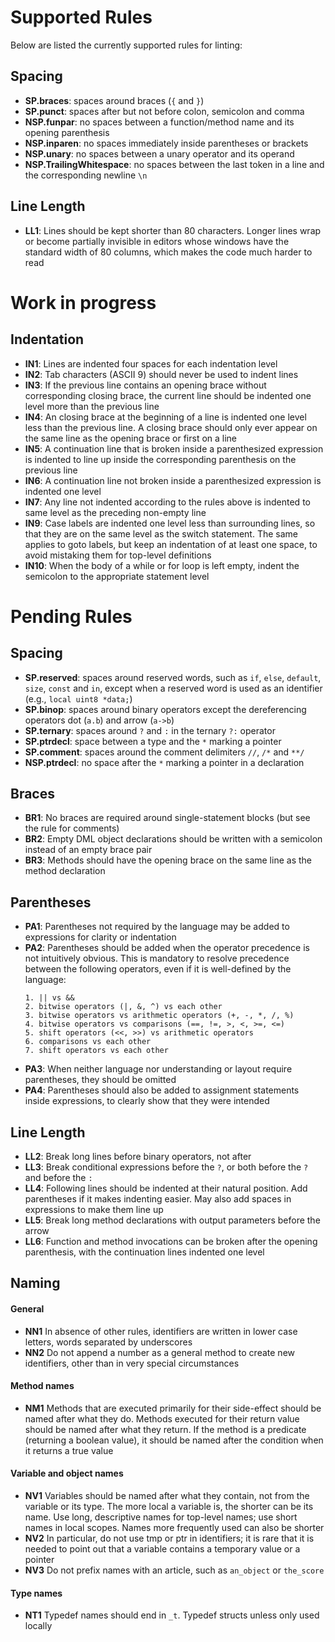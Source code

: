 # Supported Rules

Below are listed the currently supported rules for linting:

## Spacing
- **SP.braces**: spaces around braces (`{` and `}`)
- **SP.punct**: spaces after but not before colon, semicolon and comma
- **NSP.funpar**: no spaces between a function/method name and its opening parenthesis
- **NSP.inparen**: no spaces immediately inside parentheses or brackets
- **NSP.unary**: no spaces between a unary operator and its operand
- **NSP.TrailingWhitespace**: no spaces between the last token in a line and the corresponding newline `\n`

## Line Length
- **LL1**: Lines should be kept shorter than 80 characters. Longer lines wrap or become partially invisible in editors whose windows have the standard width of 80 columns, which makes the code much harder to read

# Work in progress

## Indentation
- **IN1**: Lines are indented four spaces for each indentation level
- **IN2**: Tab characters (ASCII 9) should never be used to indent lines
- **IN3**: If the previous line contains an opening brace without corresponding closing brace, the current line should be indented one level more than the previous line
- **IN4**: An closing brace at the beginning of a line is indented one level less than the previous line. A closing brace should only ever appear on the same line as the opening brace or first on a line
- **IN5**: A continuation line that is broken inside a parenthesized expression is indented to line up inside the corresponding parenthesis on the previous line
- **IN6**: A continuation line not broken inside a parenthesized expression is indented one level
- **IN7**: Any line not indented according to the rules above is indented to same level as the preceding non-empty line
- **IN9**: Case labels are indented one level less than surrounding lines, so that they are on the same level as the switch statement. The same applies to goto labels, but keep an indentation of at least one space, to avoid mistaking them for top-level definitions
- **IN10**: When the body of a while or for loop is left empty, indent the semicolon to the appropriate statement level

# Pending Rules

## Spacing
- **SP.reserved**: spaces around reserved words, such as `if`, `else`, `default`, `size`, `const` and `in`, except when a reserved word is used as an identifier (e.g., `local uint8 *data;`)
- **SP.binop**: spaces around binary operators except the dereferencing operators dot (`a.b`) and arrow (`a->b`)
- **SP.ternary**: spaces around `?` and `:` in the ternary `?:` operator
- **SP.ptrdecl**: space between a type and the `*` marking a pointer
- **SP.comment**: spaces around the comment delimiters `//`, `/*` and `**/`
- **NSP.ptrdecl**: no space after the `*` marking a pointer in a declaration

## Braces
- **BR1**: No braces are required around single-statement blocks (but see the rule for comments)
- **BR2**: Empty DML object declarations should be written with a semicolon instead of an empty brace pair
- **BR3**: Methods should have the opening brace on the same line as the method declaration

## Parentheses
- **PA1**: Parentheses not required by the language may be added to expressions for clarity or indentation
- **PA2**: Parentheses should be added when the operator precedence is not intuitively obvious. This is mandatory to resolve precedence between the following operators, even if it is well-defined by the language:
    ```
    1. || vs &&
    2. bitwise operators (|, &, ^) vs each other
    3. bitwise operators vs arithmetic operators (+, -, *, /, %)
    4. bitwise operators vs comparisons (==, !=, >, <, >=, <=)
    5. shift operators (<<, >>) vs arithmetic operators
    6. comparisons vs each other
    7. shift operators vs each other
    ```
- **PA3**: When neither language nor understanding or layout require parentheses, they should be omitted
- **PA4**: Parentheses should also be added to assignment statements inside expressions, to clearly show that they were intended

## Line Length
- **LL2**: Break long lines before binary operators, not after
- **LL3**: Break conditional expressions before the `?`, or both before the `?` and before the `:`
- **LL4**: Following lines should be indented at their natural position. Add parentheses if it makes indenting easier. May also add spaces in expressions to make them line up
- **LL5**: Break long method declarations with output parameters before the arrow
- **LL6**: Function and method invocations can be broken after the opening parenthesis, with the continuation lines indented one level

## Naming
#### General
- **NN1** In absence of other rules, identifiers are written in lower case letters, words separated by underscores
- **NN2** Do not append a number as a general method to create new identifiers, other than in very special circumstances

#### Method names
- **NM1** Methods that are executed primarily for their side-effect should be named after what they do. Methods executed for their return value should be named after what they return. If the method is a predicate (returning a boolean value), it should be named after the condition when it returns a true value

#### Variable and object names
- **NV1** Variables should be named after what they contain, not from the variable or its type. The more local a variable is, the shorter can be its name. Use long, descriptive names for top-level names; use short names in local scopes. Names more frequently used can also be shorter
- **NV2** In particular, do not use tmp or ptr in identifiers; it is rare that it is needed to point out that a variable contains a temporary value or a pointer
- **NV3** Do not prefix names with an article, such as `an_object` or `the_score`

#### Type names
- **NT1** Typedef names should end in `_t`. Typedef structs unless only used locally
